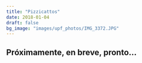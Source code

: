 ```yaml
---
title: "Pizzicattos"
date: 2018-01-04
draft: false
bg_image: "images/upf_photos/IMG_3372.JPG"
---
```


## Próximamente, en breve, pronto...